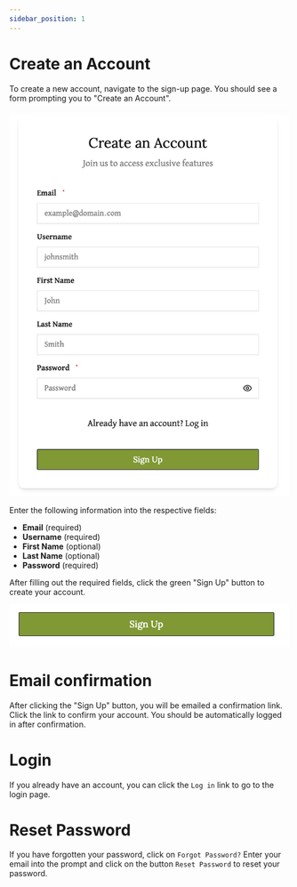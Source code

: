 ```yaml
---
sidebar_position: 1
---
```


# Create an Account

To create a new account, navigate to the sign-up page. You should see a form prompting you to "Create an Account".

![Sign Up Form](../sign-up-images/input-info.png)

Enter the following information into the respective fields:
- **Email** (required)
- **Username** (required)
- **First Name** (optional)
- **Last Name** (optional)
- **Password** (required)

After filling out the required fields, click the green "Sign Up" button to create your account.

![Sign Up Form](../sign-up-images/sign-up.png)

# Email confirmation

After clicking the "Sign Up" button, you will be emailed a confirmation link. Click the link to confirm your account. You should be automatically logged in after confirmation.

# Login

If you already have an account, you can click the `Log in` link to go to the login page.

# Reset Password

If you have forgotten your password, click on `Forgot Password?` Enter your email into the prompt and click on the button `Reset Password` to reset your password.  